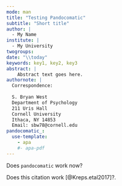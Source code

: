 ```yaml
---
mode: man
title: "Testing Pandocomatic"
subtitle: "Short title"
author: |
  - My Name
institute: |
  - My University
twogroups:
date: "\\today"
keywords: key1, key2, key3
abstract: |
    Abstract text goes here.
authornote: |
  Correspondence: 
  
  S. Bryan West 
  Department of Psychology  
  211 Uris Hall  
  Cornell University  
  Ithaca, NY 14853  
  Email: sbw78@cornell.edu
pandocomatic_:
  use-template: 
    - apa
    #- apa-pdf
---
```




Does `pandocomatic` work now?

Does this citation work [@Kreps.etal2017]?.